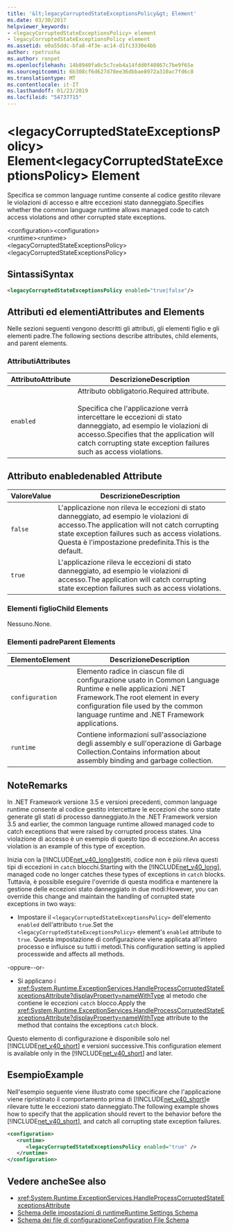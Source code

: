 ```yaml
---
title: '&lt;legacyCorruptedStateExceptionsPolicy&gt; Element'
ms.date: 03/30/2017
helpviewer_keywords:
- <legacyCorruptedStateExceptionsPolicy> element
- legacyCorruptedStateExceptionsPolicy element
ms.assetid: e0a55ddc-bfa8-4f3e-ac14-d1fc3330e4bb
author: rpetrusha
ms.author: ronpet
ms.openlocfilehash: 14b8940fa0c5c7ceb4a14fdd0f40867c7be9f65e
ms.sourcegitcommit: 6b308cf6d627d78ee36dbbae8972a310ac7fd6c8
ms.translationtype: MT
ms.contentlocale: it-IT
ms.lasthandoff: 01/23/2019
ms.locfileid: "54737715"
---
```

# <a name="ltlegacycorruptedstateexceptionspolicygt-element"></a><span data-ttu-id="b6d13-102">&lt;legacyCorruptedStateExceptionsPolicy&gt; Element</span><span class="sxs-lookup"><span data-stu-id="b6d13-102">&lt;legacyCorruptedStateExceptionsPolicy&gt; Element</span></span>
<span data-ttu-id="b6d13-103">Specifica se common language runtime consente al codice gestito rilevare le violazioni di accesso e altre eccezioni stato danneggiato.</span><span class="sxs-lookup"><span data-stu-id="b6d13-103">Specifies whether the common language runtime allows managed code to catch access violations and other corrupted state exceptions.</span></span>  
  
 <span data-ttu-id="b6d13-104">\<configuration></span><span class="sxs-lookup"><span data-stu-id="b6d13-104">\<configuration></span></span>  
<span data-ttu-id="b6d13-105">\<runtime></span><span class="sxs-lookup"><span data-stu-id="b6d13-105">\<runtime></span></span>  
<span data-ttu-id="b6d13-106">\<legacyCorruptedStateExceptionsPolicy></span><span class="sxs-lookup"><span data-stu-id="b6d13-106">\<legacyCorruptedStateExceptionsPolicy></span></span>  
  
## <a name="syntax"></a><span data-ttu-id="b6d13-107">Sintassi</span><span class="sxs-lookup"><span data-stu-id="b6d13-107">Syntax</span></span>  
  
```xml  
<legacyCorruptedStateExceptionsPolicy enabled="true|false"/>  
```  
  
## <a name="attributes-and-elements"></a><span data-ttu-id="b6d13-108">Attributi ed elementi</span><span class="sxs-lookup"><span data-stu-id="b6d13-108">Attributes and Elements</span></span>  
 <span data-ttu-id="b6d13-109">Nelle sezioni seguenti vengono descritti gli attributi, gli elementi figlio e gli elementi padre.</span><span class="sxs-lookup"><span data-stu-id="b6d13-109">The following sections describe attributes, child elements, and parent elements.</span></span>  
  
### <a name="attributes"></a><span data-ttu-id="b6d13-110">Attributi</span><span class="sxs-lookup"><span data-stu-id="b6d13-110">Attributes</span></span>  
  
|<span data-ttu-id="b6d13-111">Attributo</span><span class="sxs-lookup"><span data-stu-id="b6d13-111">Attribute</span></span>|<span data-ttu-id="b6d13-112">Descrizione</span><span class="sxs-lookup"><span data-stu-id="b6d13-112">Description</span></span>|  
|---------------|-----------------|  
|`enabled`|<span data-ttu-id="b6d13-113">Attributo obbligatorio.</span><span class="sxs-lookup"><span data-stu-id="b6d13-113">Required attribute.</span></span><br /><br /> <span data-ttu-id="b6d13-114">Specifica che l'applicazione verrà intercettare le eccezioni di stato danneggiato, ad esempio le violazioni di accesso.</span><span class="sxs-lookup"><span data-stu-id="b6d13-114">Specifies that the application will catch corrupting state exception failures such as access violations.</span></span>|  
  
## <a name="enabled-attribute"></a><span data-ttu-id="b6d13-115">Attributo enabled</span><span class="sxs-lookup"><span data-stu-id="b6d13-115">enabled Attribute</span></span>  
  
|<span data-ttu-id="b6d13-116">Valore</span><span class="sxs-lookup"><span data-stu-id="b6d13-116">Value</span></span>|<span data-ttu-id="b6d13-117">Descrizione</span><span class="sxs-lookup"><span data-stu-id="b6d13-117">Description</span></span>|  
|-----------|-----------------|  
|`false`|<span data-ttu-id="b6d13-118">L'applicazione non rileva le eccezioni di stato danneggiato, ad esempio le violazioni di accesso.</span><span class="sxs-lookup"><span data-stu-id="b6d13-118">The application will not catch corrupting state exception failures such as access violations.</span></span> <span data-ttu-id="b6d13-119">Questa è l'impostazione predefinita.</span><span class="sxs-lookup"><span data-stu-id="b6d13-119">This is the default.</span></span>|  
|`true`|<span data-ttu-id="b6d13-120">L'applicazione rileva le eccezioni di stato danneggiato, ad esempio le violazioni di accesso.</span><span class="sxs-lookup"><span data-stu-id="b6d13-120">The application will catch corrupting state exception failures such as access violations.</span></span>|  
  
### <a name="child-elements"></a><span data-ttu-id="b6d13-121">Elementi figlio</span><span class="sxs-lookup"><span data-stu-id="b6d13-121">Child Elements</span></span>  
 <span data-ttu-id="b6d13-122">Nessuno.</span><span class="sxs-lookup"><span data-stu-id="b6d13-122">None.</span></span>  
  
### <a name="parent-elements"></a><span data-ttu-id="b6d13-123">Elementi padre</span><span class="sxs-lookup"><span data-stu-id="b6d13-123">Parent Elements</span></span>  
  
|<span data-ttu-id="b6d13-124">Elemento</span><span class="sxs-lookup"><span data-stu-id="b6d13-124">Element</span></span>|<span data-ttu-id="b6d13-125">Descrizione</span><span class="sxs-lookup"><span data-stu-id="b6d13-125">Description</span></span>|  
|-------------|-----------------|  
|`configuration`|<span data-ttu-id="b6d13-126">Elemento radice in ciascun file di configurazione usato in Common Language Runtime e nelle applicazioni .NET Framework.</span><span class="sxs-lookup"><span data-stu-id="b6d13-126">The root element in every configuration file used by the common language runtime and .NET Framework applications.</span></span>|  
|`runtime`|<span data-ttu-id="b6d13-127">Contiene informazioni sull'associazione degli assembly e sull'operazione di Garbage Collection.</span><span class="sxs-lookup"><span data-stu-id="b6d13-127">Contains information about assembly binding and garbage collection.</span></span>|  
  
## <a name="remarks"></a><span data-ttu-id="b6d13-128">Note</span><span class="sxs-lookup"><span data-stu-id="b6d13-128">Remarks</span></span>  
 <span data-ttu-id="b6d13-129">In .NET Framework versione 3.5 e versioni precedenti, common language runtime consente al codice gestito intercettare le eccezioni che sono state generate gli stati di processo danneggiato.</span><span class="sxs-lookup"><span data-stu-id="b6d13-129">In the .NET Framework version 3.5 and earlier, the common language runtime allowed managed code to catch exceptions that were raised by corrupted process states.</span></span> <span data-ttu-id="b6d13-130">Una violazione di accesso è un esempio di questo tipo di eccezione.</span><span class="sxs-lookup"><span data-stu-id="b6d13-130">An access violation is an example of this type of exception.</span></span>  
  
 <span data-ttu-id="b6d13-131">Inizia con la [!INCLUDE[net_v40_long](../../../../../includes/net-v40-long-md.md)]gestiti, codice non è più rileva questi tipi di eccezioni in `catch` blocchi.</span><span class="sxs-lookup"><span data-stu-id="b6d13-131">Starting with the [!INCLUDE[net_v40_long](../../../../../includes/net-v40-long-md.md)], managed code no longer catches these types of exceptions in `catch` blocks.</span></span> <span data-ttu-id="b6d13-132">Tuttavia, è possibile eseguire l'override di questa modifica e mantenere la gestione delle eccezioni stato danneggiato in due modi:</span><span class="sxs-lookup"><span data-stu-id="b6d13-132">However, you can override this change and maintain the handling of corrupted state exceptions in two ways:</span></span>  
  
-   <span data-ttu-id="b6d13-133">Impostare il `<legacyCorruptedStateExceptionsPolicy>` dell'elemento `enabled` dell'attributo `true`.</span><span class="sxs-lookup"><span data-stu-id="b6d13-133">Set the `<legacyCorruptedStateExceptionsPolicy>` element's `enabled` attribute to `true`.</span></span> <span data-ttu-id="b6d13-134">Questa impostazione di configurazione viene applicata all'intero processo e influisce su tutti i metodi.</span><span class="sxs-lookup"><span data-stu-id="b6d13-134">This configuration setting is applied processwide and affects all methods.</span></span>  
  
 <span data-ttu-id="b6d13-135">-oppure-</span><span class="sxs-lookup"><span data-stu-id="b6d13-135">-or-</span></span>  
  
-   <span data-ttu-id="b6d13-136">Si applicano i <xref:System.Runtime.ExceptionServices.HandleProcessCorruptedStateExceptionsAttribute?displayProperty=nameWithType> al metodo che contiene le eccezioni `catch` blocco.</span><span class="sxs-lookup"><span data-stu-id="b6d13-136">Apply the <xref:System.Runtime.ExceptionServices.HandleProcessCorruptedStateExceptionsAttribute?displayProperty=nameWithType> attribute to the method that contains the exceptions `catch` block.</span></span>  
  
 <span data-ttu-id="b6d13-137">Questo elemento di configurazione è disponibile solo nel [!INCLUDE[net_v40_short](../../../../../includes/net-v40-short-md.md)] e versioni successive.</span><span class="sxs-lookup"><span data-stu-id="b6d13-137">This configuration element is available only in the [!INCLUDE[net_v40_short](../../../../../includes/net-v40-short-md.md)] and later.</span></span>  
  
## <a name="example"></a><span data-ttu-id="b6d13-138">Esempio</span><span class="sxs-lookup"><span data-stu-id="b6d13-138">Example</span></span>  
 <span data-ttu-id="b6d13-139">Nell'esempio seguente viene illustrato come specificare che l'applicazione viene ripristinato il comportamento prima di [!INCLUDE[net_v40_short](../../../../../includes/net-v40-short-md.md)]e rilevare tutte le eccezioni stato danneggiato.</span><span class="sxs-lookup"><span data-stu-id="b6d13-139">The following example shows how to specify that the application should revert to the behavior before the [!INCLUDE[net_v40_short](../../../../../includes/net-v40-short-md.md)], and catch all corrupting state exception failures.</span></span>  
  
```xml  
<configuration>  
   <runtime>  
      <legacyCorruptedStateExceptionsPolicy enabled="true" />  
   </runtime>  
</configuration>  
```  
  
## <a name="see-also"></a><span data-ttu-id="b6d13-140">Vedere anche</span><span class="sxs-lookup"><span data-stu-id="b6d13-140">See also</span></span>
- <xref:System.Runtime.ExceptionServices.HandleProcessCorruptedStateExceptionsAttribute>
- [<span data-ttu-id="b6d13-141">Schema delle impostazioni di runtime</span><span class="sxs-lookup"><span data-stu-id="b6d13-141">Runtime Settings Schema</span></span>](../../../../../docs/framework/configure-apps/file-schema/runtime/index.md)
- [<span data-ttu-id="b6d13-142">Schema dei file di configurazione</span><span class="sxs-lookup"><span data-stu-id="b6d13-142">Configuration File Schema</span></span>](../../../../../docs/framework/configure-apps/file-schema/index.md)
